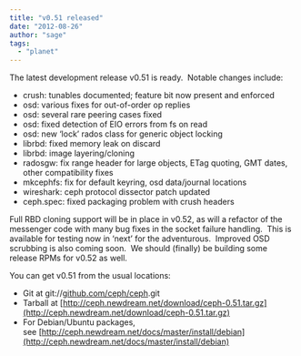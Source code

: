 ```yaml
---
title: "v0.51 released"
date: "2012-08-26"
author: "sage"
tags: 
  - "planet"
---
```


The latest development release v0.51 is ready.  Notable changes include:

- crush: tunables documented; feature bit now present and enforced
- osd: various fixes for out-of-order op replies
- osd: several rare peering cases fixed
- osd: fixed detection of EIO errors from fs on read
- osd: new ‘lock’ rados class for generic object locking
- librbd: fixed memory leak on discard
- librbd: image layering/cloning
- radosgw: fix range header for large objects, ETag quoting, GMT dates, other compatibility fixes
- mkcephfs: fix for default keyring, osd data/journal locations
- wireshark: ceph protocol dissector patch updated
- ceph.spec: fixed packaging problem with crush headers

Full RBD cloning support will be in place in v0.52, as will a refactor of the messenger code with many bug fixes in the socket failure handling.  This is available for testing now in ‘next’ for the adventurous.  Improved OSD scrubbing is also coming soon.  We should (finally) be building some release RPMs for v0.52 as well.

You can get v0.51 from the usual locations:

- Git at git://[github.com/ceph/ceph](http://github.com/ceph/ceph).git
- Tarball at [http://ceph.newdream.net/download/ceph-0.51.tar.gz](http://ceph.newdream.net/download/ceph-0.51.tar.gz)
- For Debian/Ubuntu packages, see [http://ceph.newdream.net/docs/master/install/debian](http://ceph.newdream.net/docs/master/install/debian)


